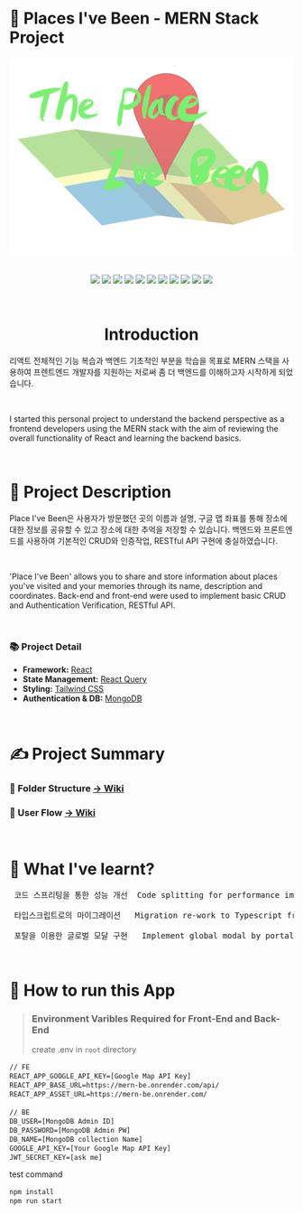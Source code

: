 # 📍 Places I've Been - MERN Stack Project

<div align="center" width="300px">
    
<img src="./public/images/Logo.png" />

</div>

<br>

<div align="center">

<p>
    <a target="_blank" rel="noopener noreferrer nofollow">    
        <img src="https://img.shields.io/badge/Typescript-^4.9.4-3178C6?style=for-the-badge&logo=TypeScript&logoColor=3178C6"/>
    </a>
    <a target="_blank" rel="noopener noreferrer nofollow">
        <img src="https://img.shields.io/badge/Axios-^1.2.1-5A29E4?style=for-the-badge&logo=Axios&logoColor=5A29E4"/>
    </a>
    <a target="_blank" rel="noopener noreferrer nofollow">
        <img src="https://img.shields.io/badge/React-^18.2.0-61DAFB?style=for-the-badge&logo=React&logoColor=61DAFB"/>
    </a>
    <a target="_blank" rel="noopener noreferrer nofollow">
        <img src="https://img.shields.io/badge/React Query-^4.19.1-FF4154?style=for-the-badge&logo=React Query&logoColor=FF4154"/>
    </a>
    <a target="_blank" rel="noopener noreferrer nofollow">
        <img src="https://img.shields.io/badge/Node.js-^16.15.1-339933?style=for-the-badge&logo=Node.js&logoColor=339933"/>
    </a>
    <a target="_blank" rel="noopener noreferrer nofollow">
        <img src="https://img.shields.io/badge/ESLint-^8.29.0-4B32C3?style=for-the-badge&logo=ESLint&logoColor=4B32C3"/>
    </a>
    <a target="_blank" rel="noopener noreferrer nofollow">
        <img src="https://img.shields.io/badge/JSON Web Tokens-^8.5.1-d53aff?style=for-the-badge&logo=JSON Web Tokens&logoColor=ffffff"/>
    </a>
    <a target="_blank" rel="noopener noreferrer nofollow">
        <img src="https://img.shields.io/badge/Mongoose-^6.8.0-47A248?style=for-the-badge&logo=MongoDB&logoColor=47A248"/>
    </a>
    <a target="_blank" rel="noopener noreferrer nofollow">
        <img src="https://img.shields.io/badge/Tailwind CSS-^3.2.4-06B6D4?style=for-the-badge&logo=Tailwind CSS&logoColor=ffffff"/>
    </a>
    <a target="_blank" rel="noopener noreferrer nofollow">
        <img src="https://img.shields.io/badge/Express-^4.18.2-000000?style=for-the-badge&logo=Express&logoColor=ffffff"/>
    </a>
    <a target="_blank" rel="noopener noreferrer nofollow">
        <img src="https://img.shields.io/badge/dotenv-^16.0.3-ECD53F?style=for-the-badge&logo=.ENV&logoColor=ECD53F"/>
    </a>
</p>

</div>

<br>
<div align="center">
    
# Introduction

</div>

리액트 전체적인 기능 복습과 백엔드 기초적인 부분을 학습을 목표로 MERN 스택을 사용하여 프렌트엔드 개발자를 지원하는 저로써 좀 더 백엔드를 이해하고자 시작하게 되었습니다. 


<br>

I started this personal project to understand the backend perspective as a frontend developers using the MERN stack with the aim of reviewing the overall functionality of React and learning the backend basics.


<br>

# 📄 Project Description

Place I've Been은 사용자가 방문했던 곳의 이름과 설명, 구글 맵 좌표를 통해 장소에 대한 정보를 공유할 수 있고 장소에 대한 추억을 저장할 수 있습니다. 백엔드와 프론트엔드를 사용하여 기본적인 CRUD와 인증작업, RESTful API 구현에 충실하였습니다.

<br>

'Place I've Been' allows you to share and store information about places you've visited and your memories through its name, description and coordinates. Back-end and front-end were used to implement basic CRUD and Authentication Verification, RESTful API.

<br>

### 📚 Project Detail 

- **Framework:** [React](https://ko.reactjs.org/)
- **State Management:** [React Query](https://react-query.tanstack.com/)
- **Styling:** [Tailwind CSS](https://tailwindcss.com/)
- **Authentication & DB:** [MongoDB](https://www.mongodb.com/home)

<br>

# ✍️ Project Summary

### 📁 Folder Structure         [-> Wiki]()

### 🔁 User Flow                [-> Wiki]()

<br>

# 🤔 What I've learnt? 

<pre>
 코드 스프리팅을 통한 성능 개선  Code splitting for performance improvements

 타입스크립트로의 마이그레이션   Migration re-work to Typescript from Javascript

 포탈을 이용한 글로벌 모달 구현   Implement global modal by portal
</pre>

<br>


# 🏁 How to run this App 

> ### **Environment Varibles Required for Front-End and Back-End** <br>
> create .env in `root` directory

```
// FE
REACT_APP_GOOGLE_API_KEY=[Google Map API Key]
REACT_APP_BASE_URL=https://mern-be.onrender.com/api/
REACT_APP_ASSET_URL=https://mern-be.onrender.com/

// BE
DB_USER=[MongoDB Admin ID]
DB_PASSWORD=[MongoDB Admin PW]
DB_NAME=[MongoDB collection Name]
GOOGLE_API_KEY=[Your Google Map API Key]
JWT_SECRET_KEY=[ask me]
```

test command 

```
npm install
npm run start
```